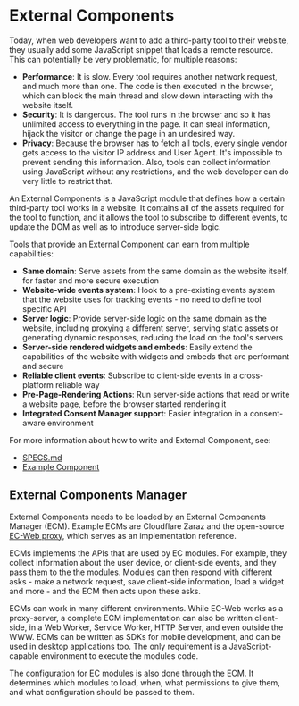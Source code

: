 # External Components

Today, when web developers want to add a third-party tool to their website, they usually add some JavaScript snippet that loads a remote resource. This can potentially be very problematic, for multiple reasons:

- **Performance**: It is slow. Every tool requires another network request, and much more than one. The code is then executed in the browser, which can block the main thread and slow down interacting with the website itself.
- **Security**: It is dangerous. The tool runs in the browser and so it has unlimited access to everything in the page. It can steal information, hijack the visitor or change the page in an undesired way.
- **Privacy**: Because the browser has to fetch all tools, every single vendor gets access to the visitor IP address and User Agent. It's impossible to prevent sending this information. Also, tools can collect information using JavaScript without any restrictions, and the web developer can do very little to restrict that.

An External Components is a JavaScript module that defines how a certain third-party tool works in a website. It contains all of the assets required for the tool to function, and it allows the tool to subscribe to different events, to update the DOM as well as to introduce server-side logic.

Tools that provide an External Component can earn from multiple capabilities:

- **Same domain**: Serve assets from the same domain as the website itself, for faster and more secure execution
- **Website-wide events system**: Hook to a pre-existing events system that the website uses for tracking events - no need to define tool specific API
- **Server logic**: Provide server-side logic on the same domain as the website, including proxying a different server, serving static assets or generating dynamic responses, reducing the load on the tool's servers
- **Server-side rendered widgets and embeds**: Easily extend the capabilities of the website with widgets and embeds that are performant and secure
- **Reliable client events**: Subscribe to client-side events in a cross-platform reliable way
- **Pre-Page-Rendering Actions**: Run server-side actions that read or write a website page, before the browser started rendering it
- **Integrated Consent Manager support**: Easier integration in a consent-aware environment

For more information about how to write and External Component, see:
- [SPECS.md](SPECS.md)
- [Example Component](example-3pm/index.mjs)

## External Components Manager

External Components needs to be loaded by an External Components Manager (ECM). Example ECMs are Cloudflare Zaraz and the open-source [EC-Web proxy](README.md), which serves as an implementation reference.

ECMs implements the APIs that are used by EC modules. For example, they collect information about the user device, or client-side events, and they pass them to the the modules. Modules can then respond with different asks - make a network request, save client-side information, load a widget and more - and the ECM then acts upon these asks.

ECMs can work in many different environments. While EC-Web works as a proxy-server, a complete ECM implementation can also be written client-side, in a Web Worker, Service Worker, HTTP Server, and even outside the WWW. ECMs can be written as SDKs for mobile development, and can be used in desktop applications too. The only requirement is a JavaScript-capable environment to execute the modules code.

The configuration for EC modules is also done through the ECM. It determines which modules to load, when, what permissions to give them, and what configuration should be passed to them.